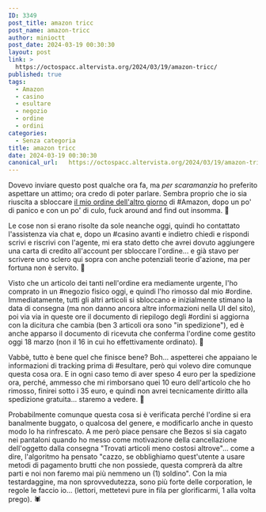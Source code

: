 ```yaml
---
ID: 3349
post_title: amazon tricc
post_name: amazon-tricc
author: minioctt
post_date: 2024-03-19 00:30:30
layout: post
link: >
  https://octospacc.altervista.org/2024/03/19/amazon-tricc/
published: true
tags:
  - Amazon
  - casino
  - esultare
  - negozio
  - ordine
  - ordini
categories:
  - Senza categoria
title: amazon tricc
date: 2024-03-19 00:30:30
canonical_url:   https://octospacc.altervista.org/2024/03/19/amazon-tricc/
---
```

<!-- wp:paragraph -->
<p>Dovevo inviare questo post qualche ora fa, ma <em>per scaramanzia</em> ho preferito aspettare un attimo; ora credo di poter parlare. Sembra proprio che io sia riuscita a sbloccare <a href="2024/03/16/odio-emezon/">il mio ordine dell'altro giorno</a> di #Amazon, dopo un po' di panico e con un po' di culo, fuck around and find out insomma. 🤗</p>
<!-- /wp:paragraph -->

<!-- wp:paragraph -->
<p>Le cose non si erano risolte da sole neanche oggi, quindi ho contattato l'assistenza via chat e, dopo un #casino avanti e indietro chiedi e rispondi scrivi e riscrivi con l'agente, mi era stato detto che avrei dovuto aggiungere una carta di credito all'account per sbloccare l'ordine... e già stavo per scrivere uno sclero qui sopra con anche potenziali teorie d'azione, ma per fortuna non è servito. 🙏</p>
<!-- /wp:paragraph -->

<!-- wp:paragraph -->
<p>Visto che un articolo dei tanti nell'ordine era mediamente urgente, l'ho comprato in un #negozio fisico oggi, e quindi l'ho rimosso dal mio #ordine. Immediatamente, tutti gli altri articoli si sbloccano e inizialmente stimano la data di consegna (ma non danno ancora altre informazioni nella UI del sito), poi via via in queste ore il documento di riepilogo degli #ordini si aggiorna con la dicitura che cambia (ben 3 articoli ora sono "in spedizione"), ed è anche apparso il documento di ricevuta che conferma l'ordine come gestito oggi 18 marzo (non il 16 in cui ho effettivamente ordinato). 👀</p>
<!-- /wp:paragraph -->

<!-- wp:paragraph -->
<p>Vabbè, tutto è bene quel che finisce bene? Boh... aspetterei che appaiano le informazioni di tracking prima di #esultare, però qui volevo dire comunque questa cosa ora. E in ogni caso temo di aver speso 4 euro per la spedizione ora, perché, ammesso che mi rimborsano quei 10 euro dell'articolo che ho rimosso, finirei sotto i 35 euro, e quindi non avrei tecnicamente diritto alla spedizione gratuita... staremo a vedere. 👄</p>
<!-- /wp:paragraph -->

<!-- wp:paragraph -->
<p>Probabilmente comunque questa cosa si è verificata perché l'ordine si era banalmente buggato, o qualcosa del genere, e modificarlo anche in questo modo lo ha rinfrescato. A me però piace pensare che Bezos si sia cagato nei pantaloni quando ho messo come motivazione della cancellazione dell'oggetto dalla consegna "Trovati articoli meno costosi altrove"... come a dire, l'algoritmo ha pensato "cazzo, se obblighiamo quest'utente a usare metodi di pagamento brutti che non possiede, questa comprerà da altre parti e noi non faremo mai più nemmeno un (1) soldino". Con la mia testardaggine, ma non sprovvedutezza, sono più forte delle corporation, le regole le faccio io... (lettori, mettetevi pure in fila per glorificarmi, 1 alla volta prego). 🕷️</p>
<!-- /wp:paragraph -->
